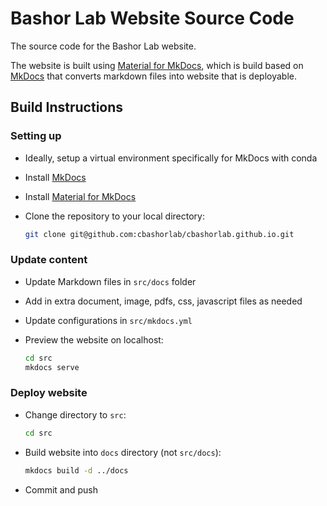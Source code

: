 # Bashor Lab Website Source Code

The source code for the Bashor Lab website.

The website is built using [Material for MkDocs](https://squidfunk.github.io/mkdocs-material/), which is build based on [MkDocs](https://www.mkdocs.org/) that converts markdown files into website that is deployable.

## Build Instructions

### Setting up

- Ideally, setup a virtual environment specifically for MkDocs with conda
- Install [MkDocs](https://www.mkdocs.org/)
- Install [Material for MkDocs](https://squidfunk.github.io/mkdocs-material/)
- Clone the repository to your local directory:
  
  ```bash
  git clone git@github.com:cbashorlab/cbashorlab.github.io.git
  ```

### Update content

- Update Markdown files in `src/docs` folder
- Add in extra document, image, pdfs, css, javascript files as needed
- Update configurations in `src/mkdocs.yml`
- Preview the website on localhost:
  
  ```bash
  cd src
  mkdocs serve
  ```

### Deploy website

- Change directory to `src`:
  
  ```bash
  cd src
  ```

- Build website into `docs` directory (not `src/docs`):
  
  ```bash
  mkdocs build -d ../docs
  ```

- Commit and push
